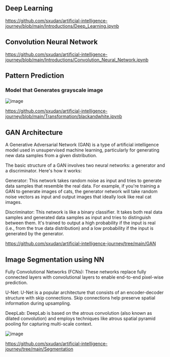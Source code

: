 ## Deep Learning

https://github.com/sxudan/artificial-intelligence-journey/blob/main/Introductions/Deep_Learning.ipynb

## Convolution Neural Network

https://github.com/sxudan/artificial-intelligence-journey/blob/main/Introductions/Convolution_Neural_Network.ipynb

## Pattern Prediction

### Model that Generates grayscale image

![image](https://github.com/sxudan/artificial-intelligence-journey/assets/31989781/d03dee6a-1a6f-4372-b077-150684ec1336)

https://github.com/sxudan/artificial-intelligence-journey/blob/main/Transformation/blackandwhite.ipynb

## GAN Architecture

A Generative Adversarial Network (GAN) is a type of artificial intelligence model used in unsupervised machine learning, particularly for generating new data samples from a given distribution.

The basic structure of a GAN involves two neural networks: a generator and a discriminator. Here's how it works:

Generator: This network takes random noise as input and tries to generate data samples that resemble the real data. For example, if you're training a GAN to generate images of cats, the generator network will take random noise vectors as input and output images that ideally look like real cat images.

Discriminator: This network is like a binary classifier. It takes both real data samples and generated data samples as input and tries to distinguish between them. It's trained to output a high probability if the input is real (i.e., from the true data distribution) and a low probability if the input is generated by the generator.

https://github.com/sxudan/artificial-intelligence-journey/tree/main/GAN

## Image Segmentation using NN

Fully Convolutional Networks (FCNs): These networks replace fully connected layers with convolutional layers to enable end-to-end pixel-wise prediction.

U-Net: U-Net is a popular architecture that consists of an encoder-decoder structure with skip connections. Skip connections help preserve spatial information during upsampling.

DeepLab: DeepLab is based on the atrous convolution (also known as dilated convolution) and employs techniques like atrous spatial pyramid pooling for capturing multi-scale context.

![image](https://github.com/sxudan/artificial-intelligence-journey/assets/31989781/18c5be6e-1054-4515-824d-b097627958cc)


https://github.com/sxudan/artificial-intelligence-journey/tree/main/Segmentation
